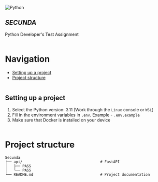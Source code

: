 ![Python](https://img.shields.io/badge/-Python-05122A?style=flat&logo=python)&nbsp;

## *SECUNDA*
Python Developer's Test Assignment
<br /> <br />


# Navigation
 - [Setting up a project](#setting_up_a_project)
 - [Project structure](#project_structure)
<br /> <br />


<a name="setting_up_a_project"></a> 
## Setting up a project
1. Select the Python version: 3.11 (Work through the `Linux` console or `WSL`)
2. Fill in the environment variables in `.env`. Example - `.env.example`
3. Make sure that Docker is installed on your device
<br /> <br />


<a name="project_structure"></a> 
# Project structure
    Secunda
    ├── api/                                    # FastAPI
    │   ├── PASS
    │   └── PASS
    └── README.md                               # Project documentation 
<br /> <br />
